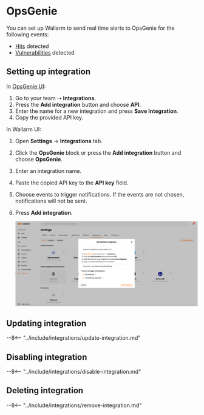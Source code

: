 # OpsGenie

You can set up Wallarm to send real time alerts to OpsGenie for the following events:

* [Hits](../../../glossary-en.md#hit) detected
* [Vulnerabilities](../../../glossary-en.md#vulnerability) detected

## Setting up integration

In [OpsGenie UI](https://app.opsgenie.com/teams/list):

1. Go to your team ➝ **Integrations**.
5. Press the **Add integration** button and choose **API**.
6. Enter the name for a new integration and press **Save Integration**.
7. Copy the provided API key.

In Wallarm UI:

1. Open **Settings** → **Integrations** tab.
2. Click the **OpsGenie** block or press the **Add integration** button and choose **OpsGenie**.
3. Enter an integration name.
4. Paste the copied API key to the **API key** field.
5. Choose events to trigger notifications. If the events are not chosen, notifications will not be sent.
6. Press **Add integration**.

    ![!OpsGenie integration](../../../images/user-guides/settings/integrations/add-opsgenie-integration.png)

## Updating integration

--8<-- "../include/integrations/update-integration.md"

## Disabling integration

--8<-- "../include/integrations/disable-integration.md"

## Deleting integration

--8<-- "../include/integrations/remove-integration.md"
